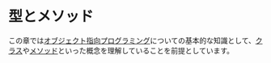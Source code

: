 # 型とメソッド

この章では[オブジェクト指向プログラミング](http://en.wikipedia.org/wiki/Object-oriented_programming)についての基本的な知識として、[クラス](http://en.wikipedia.org/wiki/Class_%28computer_programming%29)や[メソッド](http://en.wikipedia.org/wiki/Method_%28computer_programming%29)といった概念を理解していることを前提としています。

